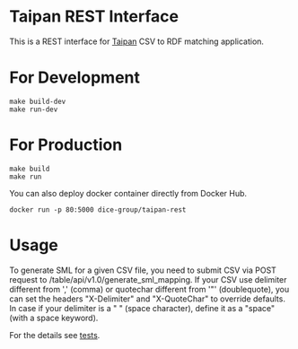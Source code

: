 # Taipan REST Interface

This is a REST interface for [Taipan](https://github.com/dice-group/TAIPAN) CSV to RDF matching application.

# For Development
```
make build-dev
make run-dev
```

# For Production
```
make build
make run
```

You can also deploy docker container directly from Docker Hub.
```
docker run -p 80:5000 dice-group/taipan-rest
```

# Usage

To generate SML for a given CSV file, you need to submit CSV via POST request to /table/api/v1.0/generate_sml_mapping.
If your CSV use delimiter different from ',' (comma) or quotechar different from '"' (doublequote), you can set the headers "X-Delimiter" and "X-QuoteChar" to override defaults.
In case if your delimiter is a " " (space character), define it as a "space" (with a space keyword).

For the details see [tests](./tests).
